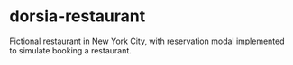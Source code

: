 # dorsia-restaurant

Fictional restaurant in New York City, with reservation modal implemented to simulate booking a restaurant. 
